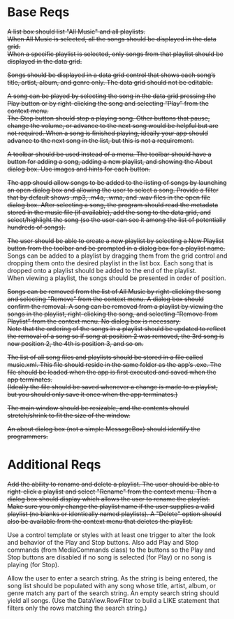 # Base Reqs
~~A list box should list "All Music" and all playlists.  
When All Music is selected, all the songs should be displayed in the data grid.  
When a specific playlist is selected, only songs from that playlist should be displayed in the data grid.~~

~~Songs should be displayed in a data grid control that shows each song’s title, artist, album, and genre only. 
The data grid should not be editable.~~

~~A song can be played by selecting the song in the data grid pressing the Play button 
or by right-clicking the song and selecting “Play” from the context menu.  
The Stop button should stop a playing song.  Other buttons that pause, change the volume,
or advance to the next song would be helpful but are not required.  When a song is finished playing,
ideally your app should advance to the next song in the list, but this is not a requirement.~~

~~A toolbar should be used instead of a menu. The toolbar should have a button for adding a song, 
adding a new playlist, and showing the About dialog box. Use images and hints for each button.~~

~~The app should allow songs to be added to the listing of songs by launching an open dialog box
and allowing the user to select a song.  Provide a filter that by default shows
.mp3, .m4a, .wma, and .wav files in the open file dialog box.  After selecting a song,
the program should read the metadata stored in the music file (if available),
add the song to the data grid, and select/highlight the song (so the user can see it among the list of potentially hundreds of songs).~~  

~~The user should be able to create a new playlist by selecting a New Playlist button from the toolbar
and be prompted in a dialog box for a playlist name.~~ Songs can be added to a playlist by dragging them
from the grid control and dropping them onto the desired playlist in the list box. 
Each song that is dropped onto a playlist should be added to the end of the playlist.  
When viewing a playlist, the songs should be presented in order of position.  

~~Songs can be removed from the list of All Music by right-clicking the song and selecting “Remove” from the context menu.
A dialog box should confirm the removal. A song can be removed from a playlist by viewing the songs in the playlist, 
right-clicking the song, and selecting “Remove from Playlist” from the context menu.  No dialog box is necessary.  
Note that the ordering of the songs in a playlist should be updated to reflect the removal of a song so if song at 
position 2 was removed, the 3rd song is now position 2, the 4th is position 3, and so on.~~

~~The list of all song files and playlists should be stored in a file called music.xml. 
This file should reside in the same folder as the app’s .exe. 
The file should be loaded when the app is first executed and saved when the app terminates.  
(Ideally the file should be saved whenever a change is made to a playlist, but you should only save it once when the app terminates.)~~

~~The main window should be resizable, and the contents should stretch/shrink to fit the size of the window.~~

~~An about dialog box (not a simple MessageBox) should identify the programmers.~~

# Additional Reqs
~~Add the ability to rename and delete a playlist.  The user should be able to right-click a playlist 
and select "Rename" from the context menu.  Then a dialog box should display which allows the user to rename the playlist. 
Make sure you only change the playlist name if the user supplies a valid playlist (no blanks or identically named playlists). 
A "Delete" option should also be available from the context menu that deletes the playlist.~~

Use a control template or styles with at least one trigger to alter the look and behavior of the Play and Stop buttons. 
Also add Play and Stop commands (from MediaCommands class) to the buttons so the Play
and Stop buttons are disabled if no song is selected (for Play) or no song is playing (for Stop).

Allow the user to enter a search string. As the string is being entered, the song list should be populated
with any song whose title, artist, album, or genre match any part of the search string. 
An empty search string should yield all songs. (Use the DataView.RowFilter to build a LIKE statement 
that filters only the rows matching the search string.)
